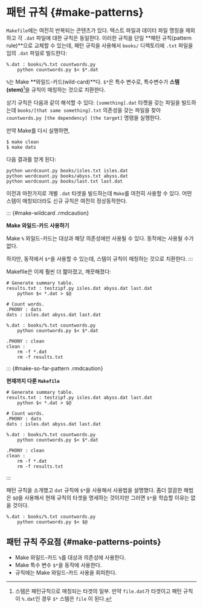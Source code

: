 

# 패턴 규칙 {#make-patterns}

`Makefile`에는 여전히 반복되는 콘텐츠가 있다.
텍스트 파일과 데이터 파일 명칭을 제외하고 각 `.dat` 파일에 대한 규칙은 동일한다.
이러한 규칙을 단일 **패턴 규칙(pattern rule)**으로 
교체할 수 있는데, 패턴 규칙을 사용해서 `books/` 디렉토리에 `.txt` 파일을 임의 `.dat` 파일로 
빌드한다:

```
%.dat : books/%.txt countwords.py
	python countwords.py $< $*.dat
```

`%`는 Make **와일드-카드(wild-card)**다.
`$*`은 특수 변수로, 특수변수가 **스템(stem)**[^make-stemp]을 규칙이 매칭하는 것으로 치환한다.

[^make-stemp]: 스템은 패턴규칙으로 매칭되는 타겟의 일부. 만약 `file.dat`가 타겟이고
패턴 규칙이 `%.dat`인 경우 `$*` 스템은 `file` 이 된다.

상기 규칙은 다음과 같이 해석할 수 있다: `[something].dat` 타켓을 갖는 파일을 
빌드하는데 `books/[that same something].txt` 의존성을 갖는 파일을 찾아 
`countwords.py [the dependency] [the target]` 명령을 실행한다.

만약 Make를 다시 실행하면,

```
$ make clean
$ make dats
```

다음 결과를 얻게 된다:

```
python wordcount.py books/isles.txt isles.dat
python wordcount.py books/abyss.txt abyss.dat
python wordcount.py books/last.txt last.dat
```

이전과 마찬가지로 개별 `.dat` 타겟을 빌드하는데 `Make`를 여전히 사용할 수 있다.
어떤 스템이 매칭되더라도 신규 규칙은 여전히 정상동작한다.

::: {#make-wildcard .rmdcaution}

**Make 와일드-카드 사용하기**


Make `%` 와일드-카드는 대상과 해당 의존성에만 사용될 수 있다.
동작에는 사용될 수가 없다.

하지만, 동작에서 `$*`을 사용할 수 있는데, 스템이 규칙이 매칭하는 것으로 치환한다.
:::


Makefile은 이제 훨씬 더 짧아졌고, 깨끗해졌다:

```
# Generate summary table.
results.txt : testzipf.py isles.dat abyss.dat last.dat
	python $< *.dat > $@

# Count words.
.PHONY : dats
dats : isles.dat abyss.dat last.dat

%.dat : books/%.txt countwords.py
	python countwords.py $< $*.dat

.PHONY : clean
clean :
	rm -f *.dat
	rm -f results.txt
```

::: {#make-so-far-pattern .rmdcaution}

**현재까지 다룬 `Makefile`**

```
# Generate summary table.
results.txt : testzipf.py isles.dat abyss.dat last.dat
	python $< *.dat > $@

# Count words.
.PHONY : dats
dats : isles.dat abyss.dat last.dat

%.dat : books/%.txt countwords.py
	python countwords.py $< $*.dat

.PHONY : clean
clean :
	rm -f *.dat
	rm -f results.txt

```

:::

패턴 규칙을 소개했고 `dat` 규칙에 `$*`을 사용해서 사용법을 설명했다.
좀더 깔끔한 해법은 `$@`을 사용해서 현재 규칙의 타겟을 명세하는 것이지만
그러면 `$*`을 학습할 이유는 없을 것이다.

```
%.dat : books/%.txt countwords.py
	python countwords.py $< $@
```

## 패턴 규칙 주요점 {#make-patterns-points}

* Make 와일드-카드 `%`를 대상과 의존성에 사용한다.
* Make 특수 변수 `$*`을 동작에 사용한다.
* 규칙에는 Make 와일드-카드 사용을 회피한다.




